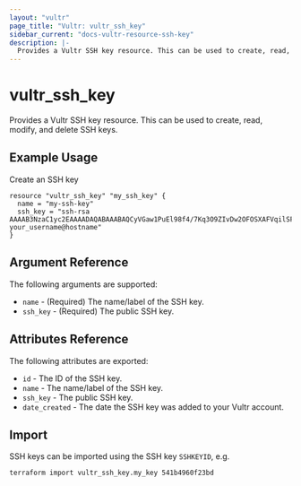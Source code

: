 ```yaml
---
layout: "vultr"
page_title: "Vultr: vultr_ssh_key"
sidebar_current: "docs-vultr-resource-ssh-key"
description: |-
  Provides a Vultr SSH key resource. This can be used to create, read, modify, and delete SSH keys.
---
```


# vultr_ssh_key

Provides a Vultr SSH key resource. This can be used to create, read, modify, and delete SSH keys.

## Example Usage

Create an SSH key
```hcl
resource "vultr_ssh_key" "my_ssh_key" {
  name = "my-ssh-key"
  ssh_key = "ssh-rsa AAAAB3NzaC1yc2EAAAADAQABAAABAQCyVGaw1PuEl98f4/7Kq3O9ZIvDw2OFOSXAFVqilSFNkHlefm1iMtPeqsIBp2t9cbGUf55xNDULz/bD/4BCV43yZ5lh0cUYuXALg9NI29ui7PEGReXjSpNwUD6ceN/78YOK41KAcecq+SS0bJ4b4amKZIJG3JWmDKljtv1dmSBCrTmEAQaOorxqGGBYmZS7NQumRe4lav5r6wOs8OACMANE1ejkeZsGFzJFNqvr5DuHdDL5FAudW23me3BDmrM9ifUzzjl1Jwku3bnRaCcjaxH8oTumt1a00mWci/1qUlaVFft085yvVq7KZbF2OPPbl+erDW91+EZ2FgEi+v1/CSJ5 your_username@hostname"
}
```

## Argument Reference

The following arguments are supported:

* `name` - (Required) The name/label of the SSH key.
* `ssh_key` - (Required) The public SSH key.

## Attributes Reference

The following attributes are exported:

* `id` - The ID of the SSH key.
* `name` - The name/label of the SSH key.
* `ssh_key` - The public SSH key.
* `date_created` - The date the SSH key was added to your Vultr account.

## Import

SSH keys can be imported using the SSH key `SSHKEYID`, e.g.

```
terraform import vultr_ssh_key.my_key 541b4960f23bd
```